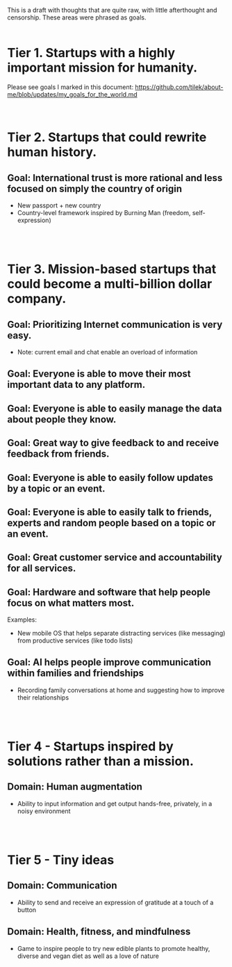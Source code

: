 This is a draft with thoughts that are quite raw, with little afterthought and censorship.
These areas were phrased as goals.
<br>
<br>

# Tier 1. Startups with a highly important mission for humanity.

Please see goals I marked in this document:
https://github.com/tilek/about-me/blob/updates/my_goals_for_the_world.md
<br>
<br>
<br>

# Tier 2. Startups that could rewrite human history.

## Goal: International trust is more rational and less focused on simply the country of origin
  - New passport + new country
  - Country-level framework inspired by Burning Man (freedom, self-expression)
<br>
<br>

# Tier 3. Mission-based startups that could become a multi-billion dollar company.

## Goal: Prioritizing Internet communication is very easy.
  - Note: current email and chat enable an overload of information

## Goal: Everyone is able to move their most important data to any platform.

## Goal: Everyone is able to easily manage the data about people they know.

## Goal: Great way to give feedback to and receive feedback from friends.

## Goal: Everyone is able to easily follow updates by a topic or an event.

## Goal: Everyone is able to easily talk to friends, experts and random people based on a topic or an event.

## Goal: Great customer service and accountability for all services.

## Goal: Hardware and software that help people focus on what matters most.
Examples:
* New mobile OS that helps separate distracting services (like messaging) from productive services (like todo lists)

## Goal: AI helps people improve communication within families and friendships
* Recording family conversations at home and suggesting how to improve their relationships
<br>
<br>

# Tier 4 - Startups inspired by solutions rather than a mission.

## Domain: Human augmentation
* Ability to input information and get output hands-free, privately, in a noisy environment
<br>
<br>

# Tier 5 - Tiny ideas

## Domain: Communication
* Ability to send and receive an expression of gratitude at a touch of a button

## Domain: Health, fitness, and mindfulness
* Game to inspire people to try new edible plants to promote healthy, diverse and vegan diet as well as a love of nature
